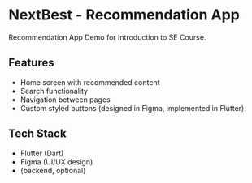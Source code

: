 # NextBest - Recommendation App

Recommendation App Demo for Introduction to SE Course.

## Features
- Home screen with recommended content
- Search functionality
- Navigation between pages
- Custom styled buttons (designed in Figma, implemented in Flutter)

## Tech Stack
- Flutter (Dart)
- Figma (UI/UX design)
- (backend, optional)
